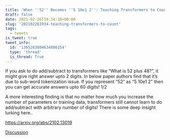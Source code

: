 ```yaml
---
title: 'When ''52'' Becomes ''5 10e1 2'': Teaching Transformers to Count'
draft: false
date: 2021-02-26T19:34:10+00:00
slug: '202102261934-teaching-transformers-to-count'
tags:
  - tweets
is_tweet: true
tweet_info:
  id: '1365263884634886154'
  type: 'thread'
  is_thread: True
---
```




If you ask to do add/subtract to transformers like “What is 52 plus 48?”, it might give right answer upto 2 digits. In below paper authors find that it’s due to sub-word tokenization issue. If you represent “52” as “5 10e1 2” then you can get accurate answers upto 60 digits! 1/2

A more interesting finding is that no matter how much you increase the number of parameters or training data, transformers still cannot learn to do add/subtract with arbitrary number of digits! There is some deep insight lurking here..

<https://arxiv.org/abs/2102.13019>

[Discussion](https://x.com/sytelus/status/1365263884634886154)
